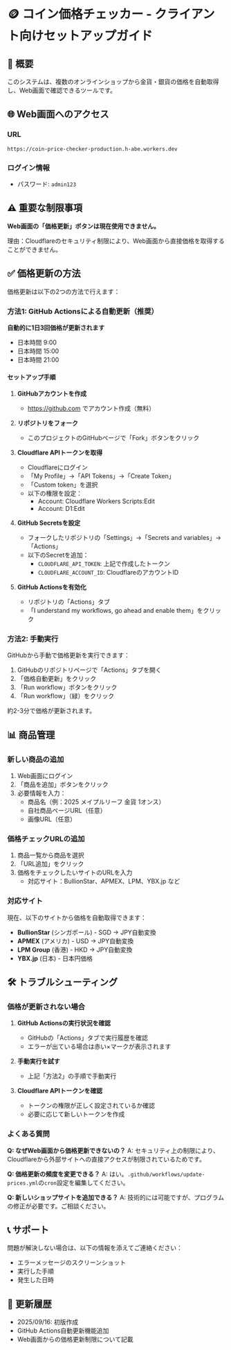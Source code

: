 # 🪙 コイン価格チェッカー - クライアント向けセットアップガイド

## 📌 概要

このシステムは、複数のオンラインショップから金貨・銀貨の価格を自動取得し、Web画面で確認できるツールです。

## 🌐 Web画面へのアクセス

### URL
```
https://coin-price-checker-production.h-abe.workers.dev
```

### ログイン情報
- パスワード: `admin123`

## ⚠️ 重要な制限事項

**Web画面の「価格更新」ボタンは現在使用できません。**

理由：Cloudflareのセキュリティ制限により、Web画面から直接価格を取得することができません。

## ✅ 価格更新の方法

価格更新は以下の2つの方法で行えます：

### 方法1: GitHub Actionsによる自動更新（推奨）

**自動的に1日3回価格が更新されます**
- 日本時間 9:00
- 日本時間 15:00
- 日本時間 21:00

#### セットアップ手順

1. **GitHubアカウントを作成**
   - https://github.com でアカウント作成（無料）

2. **リポジトリをフォーク**
   - このプロジェクトのGitHubページで「Fork」ボタンをクリック

3. **Cloudflare APIトークンを取得**
   - Cloudflareにログイン
   - 「My Profile」→「API Tokens」→「Create Token」
   - 「Custom token」を選択
   - 以下の権限を設定：
     - Account: Cloudflare Workers Scripts:Edit
     - Account: D1:Edit

4. **GitHub Secretsを設定**
   - フォークしたリポジトリの「Settings」→「Secrets and variables」→「Actions」
   - 以下のSecretを追加：
     - `CLOUDFLARE_API_TOKEN`: 上記で作成したトークン
     - `CLOUDFLARE_ACCOUNT_ID`: CloudflareのアカウントID

5. **GitHub Actionsを有効化**
   - リポジトリの「Actions」タブ
   - 「I understand my workflows, go ahead and enable them」をクリック

### 方法2: 手動実行

GitHubから手動で価格更新を実行できます：

1. GitHubのリポジトリページで「Actions」タブを開く
2. 「価格自動更新」をクリック
3. 「Run workflow」ボタンをクリック
4. 「Run workflow」（緑）をクリック

約2-3分で価格が更新されます。

## 📊 商品管理

### 新しい商品の追加

1. Web画面にログイン
2. 「商品を追加」ボタンをクリック
3. 必要情報を入力：
   - 商品名（例：2025 メイプルリーフ 金貨 1オンス）
   - 自社商品ページURL（任意）
   - 画像URL（任意）

### 価格チェックURLの追加

1. 商品一覧から商品を選択
2. 「URL追加」をクリック
3. 価格をチェックしたいサイトのURLを入力
   - 対応サイト：BullionStar、APMEX、LPM、YBX.jp など

### 対応サイト

現在、以下のサイトから価格を自動取得できます：

- **BullionStar** (シンガポール) - SGD → JPY自動変換
- **APMEX** (アメリカ) - USD → JPY自動変換
- **LPM Group** (香港) - HKD → JPY自動変換
- **YBX.jp** (日本) - 日本円価格

## 🛠️ トラブルシューティング

### 価格が更新されない場合

1. **GitHub Actionsの実行状況を確認**
   - GitHubの「Actions」タブで実行履歴を確認
   - エラーが出ている場合は赤い×マークが表示されます

2. **手動実行を試す**
   - 上記「方法2」の手順で手動実行

3. **Cloudflare APIトークンを確認**
   - トークンの権限が正しく設定されているか確認
   - 必要に応じて新しいトークンを作成

### よくある質問

**Q: なぜWeb画面から価格更新できないの？**
A: セキュリティ上の制限により、Cloudflareから外部サイトへの直接アクセスが制限されているためです。

**Q: 価格更新の頻度を変更できる？**
A: はい。`.github/workflows/update-prices.yml`の`cron`設定を編集してください。

**Q: 新しいショップサイトを追加できる？**
A: 技術的には可能ですが、プログラムの修正が必要です。ご相談ください。

## 📞 サポート

問題が解決しない場合は、以下の情報を添えてご連絡ください：

- エラーメッセージのスクリーンショット
- 実行した手順
- 発生した日時

## 📝 更新履歴

- 2025/09/16: 初版作成
- GitHub Actions自動更新機能追加
- Web画面からの価格更新制限について記載